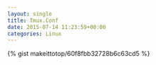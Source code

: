```yaml
---
layout: single                                                                                                              
title: Tmux.Conf                                                                                                                       
date: 2015-07-14 11:23:59+00:00                                                                                                                        
categories: Linux                                                                                                                
---                                                                                                                              
```


{% gist makeittotop/60f8fbb32728b6c63cd5 %}                                                                                                           

